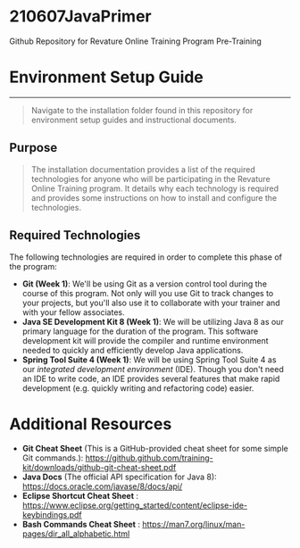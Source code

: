 # 210607JavaPrimer
Github Repository for Revature Online Training Program Pre-Training


# Environment Setup Guide
---
> Navigate to the installation folder found in this repository for environment setup guides and instructional documents.

## Purpose

> The installation documentation provides a list of the required technologies for anyone who will be participating in the Revature Online Training program. It details why each technology is required and provides some instructions on how to install and configure the technologies.

## Required Technologies

The following technologies are required in order to complete this phase of the program:

- **Git (Week 1)**: We'll be using Git as a version control tool during the course of this program. Not only will you use Git to track changes to your projects, but you'll also use it to collaborate with your trainer and with your fellow associates.
- **Java SE Development Kit 8 (Week 1)**: We will be utilizing Java 8 as our primary language for the duration of the program. This software development kit will provide the compiler and runtime environment needed to quickly and efficiently develop Java applications.
- **Spring Tool Suite 4 (Week 1)**: We will be using Spring Tool Suite 4 as our *integrated development environment* (IDE). Though you don't need an IDE to write code, an IDE provides several features that make rapid development (e.g. quickly writing and refactoring code) easier.

Additional Resources
====================

*  **Git Cheat Sheet** (This is a GitHub-provided cheat sheet for some simple Git commands.): https://github.github.com/training-kit/downloads/github-git-cheat-sheet.pdf
*  **Java Docs** (The official API specification for Java 8): https://docs.oracle.com/javase/8/docs/api/
* **Eclipse Shortcut Cheat Sheet** : https://www.eclipse.org/getting_started/content/eclipse-ide-keybindings.pdf
* **Bash Commands Cheat Sheet** : https://man7.org/linux/man-pages/dir_all_alphabetic.html
